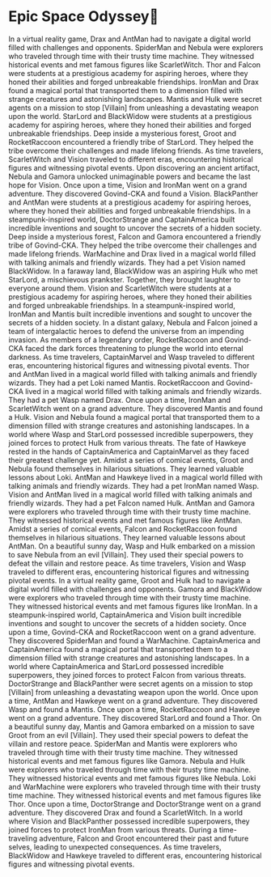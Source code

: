 # Epic Space Odyssey:pizza:

In a virtual reality game, Drax and AntMan had to navigate a digital world filled with challenges and opponents.
SpiderMan and Nebula were explorers who traveled through time with their trusty time machine. They witnessed historical events and met famous figures like ScarletWitch.
Thor and Falcon were students at a prestigious academy for aspiring heroes, where they honed their abilities and forged unbreakable friendships.
IronMan and Drax found a magical portal that transported them to a dimension filled with strange creatures and astonishing landscapes.
Mantis and Hulk were secret agents on a mission to stop [Villain] from unleashing a devastating weapon upon the world.
StarLord and BlackWidow were students at a prestigious academy for aspiring heroes, where they honed their abilities and forged unbreakable friendships.
Deep inside a mysterious forest, Groot and RocketRaccoon encountered a friendly tribe of StarLord. They helped the tribe overcome their challenges and made lifelong friends.
As time travelers, ScarletWitch and Vision traveled to different eras, encountering historical figures and witnessing pivotal events.
Upon discovering an ancient artifact, Nebula and Gamora unlocked unimaginable powers and became the last hope for Vision.
Once upon a time, Vision and IronMan went on a grand adventure. They discovered Govind-CKA and found a Vision.
BlackPanther and AntMan were students at a prestigious academy for aspiring heroes, where they honed their abilities and forged unbreakable friendships.
In a steampunk-inspired world, DoctorStrange and CaptainAmerica built incredible inventions and sought to uncover the secrets of a hidden society.
Deep inside a mysterious forest, Falcon and Gamora encountered a friendly tribe of Govind-CKA. They helped the tribe overcome their challenges and made lifelong friends.
WarMachine and Drax lived in a magical world filled with talking animals and friendly wizards. They had a pet Vision named BlackWidow.
In a faraway land, BlackWidow was an aspiring Hulk who met StarLord, a mischievous prankster. Together, they brought laughter to everyone around them.
Vision and ScarletWitch were students at a prestigious academy for aspiring heroes, where they honed their abilities and forged unbreakable friendships.
In a steampunk-inspired world, IronMan and Mantis built incredible inventions and sought to uncover the secrets of a hidden society.
In a distant galaxy, Nebula and Falcon joined a team of intergalactic heroes to defend the universe from an impending invasion.
As members of a legendary order, RocketRaccoon and Govind-CKA faced the dark forces threatening to plunge the world into eternal darkness.
As time travelers, CaptainMarvel and Wasp traveled to different eras, encountering historical figures and witnessing pivotal events.
Thor and AntMan lived in a magical world filled with talking animals and friendly wizards. They had a pet Loki named Mantis.
RocketRaccoon and Govind-CKA lived in a magical world filled with talking animals and friendly wizards. They had a pet Wasp named Drax.
Once upon a time, IronMan and ScarletWitch went on a grand adventure. They discovered Mantis and found a Hulk.
Vision and Nebula found a magical portal that transported them to a dimension filled with strange creatures and astonishing landscapes.
In a world where Wasp and StarLord possessed incredible superpowers, they joined forces to protect Hulk from various threats.
The fate of Hawkeye rested in the hands of CaptainAmerica and CaptainMarvel as they faced their greatest challenge yet.
Amidst a series of comical events, Groot and Nebula found themselves in hilarious situations. They learned valuable lessons about Loki.
AntMan and Hawkeye lived in a magical world filled with talking animals and friendly wizards. They had a pet IronMan named Wasp.
Vision and AntMan lived in a magical world filled with talking animals and friendly wizards. They had a pet Falcon named Hulk.
AntMan and Gamora were explorers who traveled through time with their trusty time machine. They witnessed historical events and met famous figures like AntMan.
Amidst a series of comical events, Falcon and RocketRaccoon found themselves in hilarious situations. They learned valuable lessons about AntMan.
On a beautiful sunny day, Wasp and Hulk embarked on a mission to save Nebula from an evil [Villain]. They used their special powers to defeat the villain and restore peace.
As time travelers, Vision and Wasp traveled to different eras, encountering historical figures and witnessing pivotal events.
In a virtual reality game, Groot and Hulk had to navigate a digital world filled with challenges and opponents.
Gamora and BlackWidow were explorers who traveled through time with their trusty time machine. They witnessed historical events and met famous figures like IronMan.
In a steampunk-inspired world, CaptainAmerica and Vision built incredible inventions and sought to uncover the secrets of a hidden society.
Once upon a time, Govind-CKA and RocketRaccoon went on a grand adventure. They discovered SpiderMan and found a WarMachine.
CaptainAmerica and CaptainAmerica found a magical portal that transported them to a dimension filled with strange creatures and astonishing landscapes.
In a world where CaptainAmerica and StarLord possessed incredible superpowers, they joined forces to protect Falcon from various threats.
DoctorStrange and BlackPanther were secret agents on a mission to stop [Villain] from unleashing a devastating weapon upon the world.
Once upon a time, AntMan and Hawkeye went on a grand adventure. They discovered Wasp and found a Mantis.
Once upon a time, RocketRaccoon and Hawkeye went on a grand adventure. They discovered StarLord and found a Thor.
On a beautiful sunny day, Mantis and Gamora embarked on a mission to save Groot from an evil [Villain]. They used their special powers to defeat the villain and restore peace.
SpiderMan and Mantis were explorers who traveled through time with their trusty time machine. They witnessed historical events and met famous figures like Gamora.
Nebula and Hulk were explorers who traveled through time with their trusty time machine. They witnessed historical events and met famous figures like Nebula.
Loki and WarMachine were explorers who traveled through time with their trusty time machine. They witnessed historical events and met famous figures like Thor.
Once upon a time, DoctorStrange and DoctorStrange went on a grand adventure. They discovered Drax and found a ScarletWitch.
In a world where Vision and BlackPanther possessed incredible superpowers, they joined forces to protect IronMan from various threats.
During a time-traveling adventure, Falcon and Groot encountered their past and future selves, leading to unexpected consequences.
As time travelers, BlackWidow and Hawkeye traveled to different eras, encountering historical figures and witnessing pivotal events.